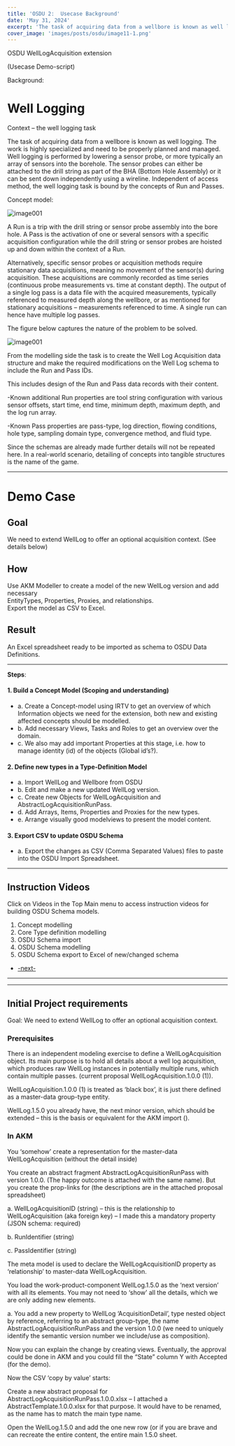 ```yaml
---
title: 'OSDU 2:  Usecase Background'
date: 'May 31, 2024'
excerpt: 'The task of acquiring data from a wellbore is known as well logging. The work is highly specialized and need to be properly planned and managed. Independent of access method, the well logging task is bound by the concepts of Run and Passes.'
cover_image: 'images/posts/osdu/image11-1.png'
---
```


OSDU WellLogAcquisition extension

(Usecase Demo-script)

Background:

# Well Logging

Context – the well logging task

The task of acquiring data from a wellbore is known as well logging. The work is highly specialized and need to be properly planned and managed. Well logging is performed by lowering a sensor probe, or more typically an array of sensors into the borehole. The sensor probes can either be attached to the drill string as part of the BHA (Bottom Hole Assembly) or it can be sent down independently using a wireline. Independent of access method, the well logging task is bound by the concepts of Run and Passes.

Concept model:

 ![image001](/images/posts/osdu/image010-1.png)


A Run is a trip with the drill string or sensor probe assembly into the bore hole. A Pass is the activation of one or several sensors with a specific acquisition configuration while the drill string or sensor probes are hoisted up and down within the context of a Run.

Alternatively, specific sensor probes or acquisition methods require stationary data acquisitions, meaning no movement of the sensor(s) during acquisition. These acquisitions are commonly recorded as time series (continuous probe measurements vs. time at constant depth). The output of a single log pass is a data file with the acquired measurements, typically referenced to measured depth along the wellbore, or as mentioned for stationary acquisitions – measurements referenced to time. A single run can hence have multiple log passes.

The figure below captures the nature of the problem to be solved.


 ![image001](/images/posts/osdu/image010-2.png)

From the modelling side the task is to create the Well Log Acquisition data structure and make the required modifications on the Well Log schema to include the Run and Pass IDs.

This includes design of the Run and Pass data records with their content.

  -Known additional Run properties are tool string configuration with various sensor offsets, start time, end time, minimum depth, maximum depth, and the log run array.

  -Known Pass properties are pass-type, log direction, flowing conditions, hole type, sampling domain type, convergence method, and fluid type.

Since the schemas are already made further details will not be repeated here. In a real-world scenario, detailing of concepts into tangible structures is the name of the game.

---

# Demo Case

## Goal

We need to extend WellLog to offer an optional acquisition context. (See details below)

## How

Use AKM Modeller to create a model of the new WellLog version and add necessary  
EntityTypes, Properties, Proxies, and relationships.  
Export the model as CSV to Excel.

## Result

An Excel spreadsheet ready to be imported as schema to OSDU Data Definitions.

---

**Steps**:

####    1. Build a Concept Model (Scoping and understanding)  
- a. Create a Concept-model using IRTV to get an overview of which Information objects we need for the extension, both new and existing affected concepts should be modelled.  
- b. Add necessary Views, Tasks and Roles to get an overview over the domain.  
- c. We also may add important Properties at this stage, i.e. how to manage identity (id) of the objects (Global id’s?).  

#### 2. Define new types in a Type-Definition Model  
- a. Import WellLog and Wellbore from OSDU  
- b. Edit and make a new updated WellLog version.  
- c. Create new Objects for WellLogAcquisition and AbstractLogAcquisitionRunPass.  
- d. Add Arrays, Items, Properties and Proxies for the new types.  
- e. Arrange visually good modelviews to present the model content. 

#### 3. Export CSV to update OSDU Schema  
- a. Export the changes as CSV (Comma Separated Values) files to paste into the OSDU Import Spreadsheet.

---

## Instruction Videos

Click on Videos in the Top Main menu to access instruction videos for building OSDU Schema models.

1. Concept modelling
2. Core Type definition modelling
3. OSDU Schema import
4. OSDU Schema modelling
5. OSDU Schema export to Excel of new/changed schema


 - [-next-](011-OSDU3-UseCase)
---

---

## Initial Project requirements 

Goal: We need to extend WellLog to offer an optional acquisition context.

### Prerequisites

There is an independent modeling exercise to define a WellLogAcquisition object. Its main purpose is to hold all details about a well log acquisition, which produces raw WellLog instances in potentially multiple runs, which contain multiple passes. (current proposal WellLogAcquisition.1.0.0 (1)).

WellLogAcquisition.1.0.0 (1) is treated as ‘black box’, it is just there defined as a master-data group-type entity.

WellLog.1.5.0 you already have, the next minor version, which should be extended – this is the basis or equivalent for the AKM import ().

### In AKM

You ‘somehow’ create a representation for the master-data WellLogAcquisition (without the detail inside)

You create an abstract fragment AbstractLogAcquisitionRunPass with version 1.0.0. (The happy outcome is attached with the same name). But you create the prop-links for (the descriptions are in the attached proposal spreadsheet)

a. WellLogAcquisitionID (string) – this is the relationship to WellLogAcquisition (aka foreign key) – I made this a mandatory property (JSON schema: required)

b. RunIdentifier (string)

c. PassIdentifier (string)

The meta model is used to declare the WellLogAcquisitionID property as ‘relationship’ to master-data WellLogAcquisition.

You load the work-product-component WellLog.1.5.0 as the ‘next version’ with all its elements. You may not need to ‘show’ all the details, which we are only adding new elements.

a. You add a new property to WellLog ‘AcquisitionDetail’, type nested object by reference, referring to an abstract group-type, the name AbstractLogAcquisitionRunPass and the version 1.0.0 (we need to uniquely identify the semantic version number we include/use as composition).

Now you can explain the change by creating views. Eventually, the approval could be done in AKM and you could fill the “State” column Y with Accepted (for the demo).

Now the CSV ‘copy by value’ starts:

Create a new abstract proposal for AbstractLogAcquisitionRunPass.1.0.0.xlsx – I attached a AbstractTemplate.1.0.0.xlsx for that purpose. It would have to be renamed, as the name has to match the main type name.

Open the WellLog.1.5.0 and add the one new row (or if you are brave and can recreate the entire content, the entire main 1.5.0 sheet.